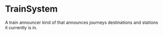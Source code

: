 # TrainSystem
A train announcer kind of that announces journeys destinations and stations it currently is in.
